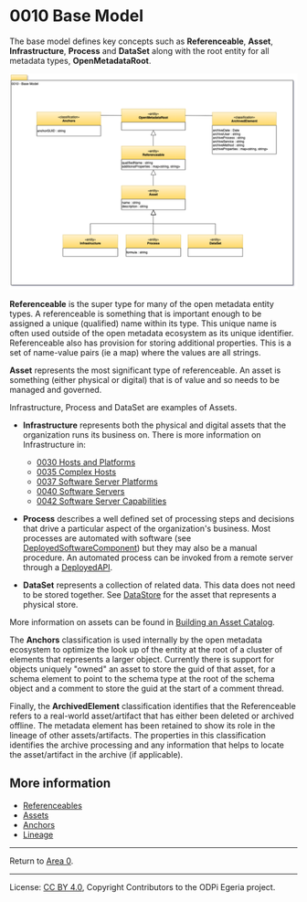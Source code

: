 <!-- SPDX-License-Identifier: CC-BY-4.0 -->
<!-- Copyright Contributors to the ODPi Egeria project. -->

# 0010 Base Model

The base model defines key concepts such as **Referenceable**, **Asset**,
**Infrastructure**, **Process** and **DataSet** along with the root entity for all metadata types, 
**OpenMetadataRoot**.


![UML](0010-Base-Model.png#pagewidth)

**Referenceable** is the super type for many of the open metadata entity
types. A referenceable is something that is important enough to
be assigned a unique (qualified) name within its type.
This unique name is often used outside of the open metadata
ecosystem as its unique identifier.
Referenceable also has provision for storing additional properties.
This is a set of name-value pairs (ie a map) where the values are all strings.

**Asset** represents the most significant type of referenceable.
An asset is something (either physical or digital) that is of
value and so needs to be managed and governed.

Infrastructure, Process and DataSet are examples of Assets.

* **Infrastructure** represents both the physical and digital assets that the organization
runs its business on.  There is more information on Infrastructure in:
   * [0030 Hosts and Platforms](0030-Hosts-and-Platforms.md)
   * [0035 Complex Hosts](0035-Complex-Hosts.md)
   * [0037 Software Server Platforms](0037-Software-Server-Platforms.md)
   * [0040 Software Servers](0040-Software-Servers.md)
   * [0042 Software Server Capabilities](0042-Software-Server-Capabilities.md)

* **Process** describes a well defined set of processing steps and decisions that drive a particular
aspect of the organization's business.  Most processes are automated with software
(see [DeployedSoftwareComponent](0215-Software-Components.md)) but they may also be a manual procedure.
An automated process can be invoked from a remote server through a [DeployedAPI](0212-Deployed-APIs.md).

* **DataSet** represents a collection of related data.  This data does not need to be stored together.
See [DataStore](0210-Data-Stores.md) for the asset that represents a physical store.

More information on assets can be found in [Building an Asset Catalog](../cataloging-assets).

The **Anchors** classification is used internally by the open metadata ecosystem to optimize
the look up of the entity at the root of a cluster of elements that represents a larger object.
Currently there is support for objects uniquely "owned" an asset to store the guid of that asset,
for a schema element to point to the schema type at the root of the schema object and a comment
to store the guid at the start of a comment thread.

Finally, the **ArchivedElement** classification identifies that the Referenceable
refers to a real-world asset/artifact that has either been deleted or archived offline.  The metadata
element has been retained to show its role in the lineage of other
assets/artifacts.  The properties in this classification identifies
the archive processing and any information that helps to locate
the asset/artifact in the archive (if applicable).

## More information

* [Referenceables](../../../open-metadata-implementation/access-services/docs/concepts/referenceable.md)
* [Assets](../../../open-metadata-implementation/access-services/docs/concepts/assets)
* [Anchors](../../../open-metadata-implementation/access-services/docs/concepts/anchor.md)
* [Lineage](../lineage)


----
Return to [Area 0](Area-0-models.md).



----
License: [CC BY 4.0](https://creativecommons.org/licenses/by/4.0/),
Copyright Contributors to the ODPi Egeria project.